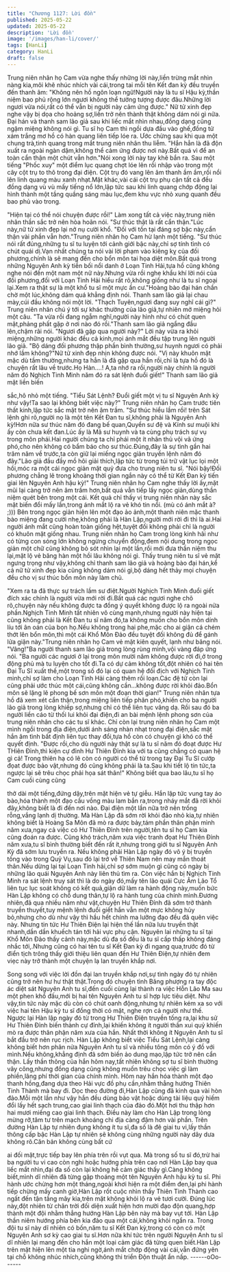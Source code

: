 ```yaml
---
title: "Chương 1127: Lời đồn"
published: 2025-05-22
updated: 2025-05-22
description: 'Lời đồn'
image: '/images/han-li/cover/'
tags: [HanLi]
category: HanLi
draft: false
---
```


Trung niên nhân họ Cam vừa nghe thấy những lời này,liền trừng
mắt nhìn nàng kia,môi khẽ nhúc nhích vài cái,trong tai mỗi tên Kết
đan kỳ đều truyền đến thanh âm:
"Không nên hồ ngôn loạn ngữ!Người này là tu sĩ Hậu kỳ,thần
niệm bao phủ rộng lớn ngươi không thể tưởng tượng được
đâu.Những lời ngươi vừa nói,rất có thể vẫn bị người này cảm ứng
được."
Nữ tử xinh đẹp nghe vậy bị dọa cho hoảng sợ,liền trở nên thành
thật không dám nói gì nữa.
Đại hán và thanh sam lão giả sau khi liếc mắt nhìn nhau,đồng
dạng cũng ngậm miệng không nói gì.
Tu sĩ họ Cam thì ngồi dựa đầu vào ghế,đồng tử xám trắng mơ hồ
có hàn quang liên tiếp lóe ra.
Ước chừng sau khi qua một chung trà,tinh quang trong mắt trung
niên nhân thu liễm.
"Hắn hẳn là đã độn xuất ra ngoài ngàn dặm,không thể cảm ứng
được nơi này.Bất quá vì để an toàn cẩn thận một chút vẫn
hơn."Nói xong lời này tay khẽ bắn ra.
Sau một tiếng "Phốc xuy" một điểm lục quang chợt lóe lên rồi
nhập vào trong một cây cột trụ to thô trong đại điện.
Cột trụ đó vang lên âm thanh ầm ầm,rồi nổi lên linh quang màu
xanh nhạt.Mặt khác,vài cái cột trụ phụ cận tất cả đều đồng dạng
vù vù mấy tiếng nổ lớn,lập tức sau khi linh quang chớp động lại
hình thành một tầng quầng sáng màu lục,đem khu vực nhỏ xung
quanh đều bao phủ vào trong.

"Hiện tại có thể nói chuyện được rồi!" Làm xong tất cả việc
này,trung niên nhân thần sắc trở nên hòa hoãn nói.
"Sư thúc thật là rất cẩn thận."Lúc này,nữ tử xinh đẹp lại nở nụ
cười khổ.
"Đối với tồn tại đáng sợ bậc này,cẩn thận vài phần vẫn hơn."Trung
niên nhân họ Cam hừ lạnh một tiếng.
"Sư thúc nói rất đúng,những tu sĩ tu luyện tới cảnh giới bậc này,chỉ
sợ tính tình có chút quái dị.Vạn nhất chúng ta nói vài lời phạm vào
kiêng kỵ của đối phương,chính là sẽ mang đến cho bổn môn tai
họa diệt môn.Bất quá trong những Nguyên Anh kỳ tiền bối nổi
danh ở Loạn Tinh Hải,tựa hồ cũng không nghe nói đến một nam
một nữ này.Nhưng vừa rồi nghe khẩu khí lời nói của đối
phương,đối với Loạn Tinh Hải hiểu rất rõ,không giống như là tu sĩ
ngoại lại.Xem ra thật sự là một khổ tu sĩ một mực ẩn cư."Hoàng
bào đại hán chần chờ một lúc,không dám quá khẳng định nói.
Thanh sam lão giả lại chau mày,cúi đầu không nói một lời.
"Thạch Tuyên,ngươi đang suy nghĩ cái gì?" Trung niên nhân chú ý
tới sự khác thường của lão giả,tự nhiên mở miệng hỏi một câu.
"Ta vừa rồi đang ngẫm nghĩ,người này hình như có chút quen
mặt,phảng phất gặp ở nơi nào đó rồi."Thanh sam lão giả ngẩng
đầu lên,chậm rãi nói.
"Ngươi đã gặp qua người này?" Lời này vừa ra khỏi miệng,những
người khác đều cả kinh,mọi ánh mắt đều tập trung lên người lão
giả.
"Bộ dáng đối phương thập phần bình thường,sư huynh ngươi có
phải nhớ lầm không?"Nữ tử xinh đẹp nhịn không được nói.
"Vị này khuôn mặt mặc dù tầm thường,nhưng ta hẳn là đã gặp
qua hắn rồi,chỉ là tựa hồ đó là chuyện rất lâu về trước.Họ Hàn….!
A,ta nhớ ra rồi,người này chính là người năm đó Nghịch Tinh Minh
năm đó ra sát lệnh đuổi giết!" Thanh sam lão giả mặt liền biến

sắc,hô nhỏ một tiếng.
"Tiểu Sát Lệnh? Đuổi giết một vị tu sĩ Nguyên Anh kỳ như vậy!Ta
sao lại không biết việc này?" Trung niên nhân họ Cam trước tiên
thất kinh,lập tức sắc mặt trở nên âm trầm.
"Sư thúc hiểu lầm rồi! trên Sát lệnh ghi rõ,người nọ là một tên Kết
Đan tu sĩ,không phải là Nguyên Anh kỳ!Hơn nữa sư thúc năm đó
đang bế quan,Quyền sư đệ và Kính sư muội khi ấy còn chưa kết
đan.Lúc ấy là Mã sư huynh và ta cùng phụ trách sự vụ trong môn
phái.Hai người chúng ta chỉ phái một ít nhân thủ vội vã ứng
phó,cho nên không có bẩm báo cho sư thúc.Đúng,đây là sự tình
gần hai trăm năm về trước,ta còn giữ lại miếng ngọc giản truyền
lệnh năm đó đây."Lão giả đầu đầy mồ hôi giải thích,lập tức từ
trong túi trữ vật lục lọi một hồi,móc ra một cái ngọc giản mặt quỷ
đưa cho trung niên tu sĩ.
"Nói bậy!Đối phương chẳng lẽ trong khoảng thời gian ngắn này có
thể từ Kết Đan kỳ tiến giai lên Nguyên Anh hậu kỳ!" Trung niên
nhân họ Cam nghe thấy lời ấy,mặt mũi lại càng trở nên âm trầm
hơn,bất quá vẫn tiếp lấy ngọc giản,dùng thần niệm quét bên trong
một cái.
Kết quả chỉ thấy vị trung niên nhân này sắc mặt biến đổi mấy
lần,trong ánh mắt lộ ra vẻ khó tin nổi. (mù có ánh mắt à? ;)))
Bên trong ngọc giản hiện lên một đạo ảo ảnh,một thanh niên mặc
thanh bào miệng đang cười nhẹ,không phải là Hàn Lập,người
mới rời đi thì là ai.Hai người ánh mắt cũng hoàn toàn giống
hệt,tuyệt đối không phải chỉ là người có khuôn mặt giống nhau.
Trung niên nhân họ Cam trong lòng kinh hãi như có từng con
sóng lớn không ngừng chuyển động,đem nội dung trong ngọc
giản một chữ cũng không bỏ sót nhìn lại một lần,rồi mới đưa thần
niệm thu lại,mặt lộ vẻ băng hàn một hồi lâu không nói gì.
Thấy trung niên tu sĩ vẻ mặt ngưng trọng như vậy,không chỉ thanh
sam lão giả và hoàng bào đại hán,kể cả nữ tử xinh đẹp kia cũng
không dám nói gì,bộ dáng hết thảy mọi chuyện đều cho vị sư thúc
bổn môn này làm chủ.

"Xem ra ta đã thực sự trách lầm sư điệt.Người Nghịch Tinh Minh
đuổi giết đích xác chính là người vừa mới rời đi.Bất quá các ngươi
nghe chõ rõ,chuyện này nếu không được ta đồng ý quyết không
được lộ ra ngoài nửa phần.Nghịch Tinh Minh tất nhiên vô cùng
mạnh,nhưng người này hiện tại cũng không phải là Kết Đan tu sĩ
năm đó,ta không muốn cho bổn môn dính líu tới ân oán của bọn
họ.Nếu không trong hai phe,mặc cho ai giận cá chém thớt lên bổn
môn,thì một cái Khổ Môn Đảo đều tuyệt đối không đủ để gánh lửa
giận này."Trung niên nhân họ Cam vẻ mặt kiên quyết, lạnh như
băng nói.
"Vâng!"Ba người thanh sam lão giả trong lòng rùng mình,vội vàng
đáp ứng nói.
"Ba người các ngươi ở lại trong môn mười năm không được rời
đi,ở trong động phủ mà tu luyện cho tốt đi.Ta có dự cảm không
tốt,đột nhiên có hai tên Đại Tu Sĩ xuất thế,một trong số đó lại có
quan hệ đối địch với Nghịch Tinh minh,chỉ sợ làm cho Loạn Tinh
Hải càng thêm rối loạn.Các đệ tử còn lại cũng phải ước thúc một
cái,cũng không cần…không được rời khỏi đảo.Bổn môn sẽ lặng lẽ
phong bế sơn môn một đoạn thời gian!" Trung niên nhân tựa hồ
đã xem xét cẩn thận,trong miệng liên tiếp phân phó,khiến cho ba
người lão giả trong lòng khiếp sợ,nhưng chỉ có thể liên tục vâng
dạ.
Rồi sau đó ba người liền cáo từ thối lui khỏi đại điện,đi an bài
mệnh lệnh phong sơn của trung niên nhân cho các tu sĩ khác.
Chỉ còn lại trung niên nhân họ Cam một mình ngồi trong địa
điện,dưới ánh sáng nhàn nhạt trong đại điện,sắc mặt hắn âm tình
bất định liên tục thay đổi,tựa hồ còn có chuyện gì khó có thể
quyết định.
"Được rồi,cho dù người này thật sự là tu sĩ năm đó đoạt được Hư
THiên Đỉnh,thì kiện cự đỉnh Hư Thiên Đỉnh kia với ta cũng chẳng
có quan hệ gì cả! Trong thiên hạ có lẽ còn có người có thể từ
trong tay Đại Tu Sĩ cướp đọat được bảo vật,nhưng đó cũng không
phải là ta.Sau khi tiết lộ tin tức,ta ngược lại sẽ trêu chọc phải họa
sát thân!" Không biết qua bao lâu,tu sĩ họ Cam cuối cùng cũng

thở dài một tiếng,đứng dậy,trên mặt hiện vẻ tự giễu.
Hắn lập tức vung tay áo bào,hóa thành một đạo cầu vồng màu
lam bắn ra,trong nháy mắt đã rời khỏi đây,không biết là đi đến nơi
nào.
Đại điện một lần nữa trở nên trống rỗng,vắng lạnh dị thường.
Mà Hàn Lập đã sớm rời khỏi đảo nhỏ kia,tự nhiên không biết là
Hoàng Sa Môn đã mò ra được bảy,tám phần thân phận mình năm
xưa,ngay cả việc có Hư Thiên Đỉnh trên người,tên tu sĩ họ Cam
kia cũng đoán ra được.
Cũng khó trách,năm xưa việc tranh đọat Hư Thiên Đỉnh năm
xưa,tu sĩ bình thường biết đến rất ít,nhưng trong giới tu sĩ Nguyên
Anh Kỳ đã sớm lưu truyền ra.
Nếu không phải Hàn Lập ngày đó vô ý bị truyền tống vào trong
Quỷ Vụ,sau đó lại trở về Thiên Nam nên may mắn thoát thân.Nếu
dừng lại tại Loạn Tinh hải,chỉ sợ sớm muộn gì cũng có ngày bị
những lão quái Nguyên Anh này liên thủ tìm ra.
Còn việc hắn bị Nghịch Tinh Minh ra sát lệnh truy sát thì là do
ngày đó,mấy tên lão quái Cực Âm Lão Tổ liên tục lục soát không
có kết quả,giận dữ làm ra hành động này,muốn bức Hàn Lập
không có chỗ dung thân,tự lộ ra hành tung của chính
mình.Đương nhiên,đã qua nhiều năm như vật,chuyện Hư Thiên
Đỉnh đã sớm trở thành truyền thuyết,tuy mệnh lệnh đuổi giết hắn
vẫn một mực không hủy bỏ,nhưng cho dù như vậy thì hầu hết
chính ma lưỡng đạo đều đã quên việc này.
Nhưng tin tức Hư Thiên Điện lại hiện thế lần nữa lưu truyền thật
nhanh,dần dần khuếch tán tới hải vực phụ cận.
Nguyên lai những tu sĩ tại Khổ Môn Đảo thấy cảnh này,mặc dù đa
số đều là tu sĩ cấp thấp không đáng nhắc tới,.Nhưng cũng có hai
tên tu sĩ Kết Đan kỳ đi ngang qua,trước đó từ điển tịch trông thấy
giới thiệu liên quan đến Hư Thiên Điện,tự nhiên đem viẹc này trở
thành một chuyện lạ lan truyền khắp nơi.

Song song với việc lời đồn đại lan truyền khắp nơi,sự tình ngày
đó tự nhiên cũng trở nên hư hư thật thật.Trong đó chuyện tình
Băng phượng ra tay độc ác diệt sát Nguyên Anh tu sĩ,đến cuối
cùng lại thành ra việc Hỗn Lão Ma sau một phen khổ đấu,mới bị
hai tên Nguyên Anh tu sĩ hợp lực tiêu diệt.
Như vậy,tin tức này mặc dù còn có chút oanh động,nhưng tự
nhiên kém xa so với việc hai tên Hậu kỳ tu sĩ đồng thời có mặt,
nghe rợn cả người như thế.
Ngược lại Hàn lập ngày đó từ trong Hư Thiên Điện truyền tống
ra,lại khu sử Hư Thiên Đỉnh biến thành cự đỉnh,lại khiến không ít
người thần xui quỷ khiến mò ra được thân phận năm xưa của
hắn.
Nhất thời không ít Nguyên Anh tu sĩ bắt đầu trở nên rục rịch.
Hàn Lập không biết việc Tiểu Sát Lệnh,lại càng không biết hơn
phân nửa Nguyên Anh tu sĩ và nhiều tông môn có ý đồ với
mình.Nếu không,khẳng định đã sớm biến ảo dung mạo,lập tức trở
nên cẩn thận.
Lấy thần thông của hắn hôm nay,tất nhiên không sợ tu sĩ bình
thường vây công,nhưng đồng dạng cũng không muốn trêu chọc
việc gì làm phiền,lãng phí thời gian của chính mình.
Hôm nay hắn hóa thành một đạo thanh hồng,đang dựa theo Hải
vực đồ phụ cần,nhằm thẳng hướng Thiên Tinh Thành mà bay đi.
Dọc theo đường đi,Hàn Lập cũng đã kinh qua vài hòn đảo.Mỗi
một lần như vậy hắn đều dùng bảo vật hoặc dùng tài liệu quý
hiếm đổi lấy hết sạch trung,cao giai linh thạch của đảo đó.Một hơi
thu thập hơn hai mươi miếng cao giai linh thạch.
Điều này làm cho Hàn Lập trong lòng mừng rỡ,tâm tư trên mạch
khoáng chi địa càng đậm hơn vài phần.
Trên đường Hàn Lập tự nhiên đụng không ít tu sĩ,đa số là đê giai
tu vi,lấy thần thông cấp bậc Hàn Lập tự nhiên sẽ không cùng
những người này dây dưa không rõ.Căn bản không cùng bất cứ

ai đối mặt,trực tiếp bay lên phía trên rồi vụt qua.
Mà trong số tu sĩ đó,trừ hai ba người tu vi cao còn nghi hoặc
hướng phía trên cao nơi Hàn Lập bay qua liếc mắt nhìn,đại đa số
còn lại không hề cảm giác thấy gì.Càng không biết,mình dĩ nhiên
đã từng gặp thoáng một tên Nguyên Anh hậu kỳ tu sĩ.
Phi hành ước chừng hơn một tháng,ngoài khơi hiện ra một điểm
đen,lại phi hành tiếp chừng mấy canh giờ,Hàn Lập rốt cuộc nhìn
thấy Thiên Tinh Thành cao ngất đến tận tầng mây kia,trên mặt
không khỏi lộ ra vẻ tươi cười.
Đúng lúc này,đột nhiên từ chân trời đối diện xuất hiện hơn mười
đạo độn quang,hợp thành một đội nhằm thẳng hướng Hàn Lập
bên này mà bay vụt tới.
Hàn Lập thần niêm hướng phía bên kia đảo qua một cái,không
khỏi ngẩn ra.
Trong đội tu sĩ này dĩ nhiên có bốn,năm tu sĩ Kết Đan kỳ,trong có
còn có một Nguyên Anh sơ kỳ cao giai tu sĩ.Hơn nữa khí tức trên
người Nguyên Anh tu sĩ dĩ nhiên lại mang đến cho hắn một loại
cảm giác đã từng quen biết.Hàn Lập trên mặt hiện lên một tia nghi
ngờ,ánh mắt chớp động vài cái,vẫn đứng yên tại chỗ không nhúc
nhích,cũng không thi triển Độn thuật ẩn nấp.
------oOo------

